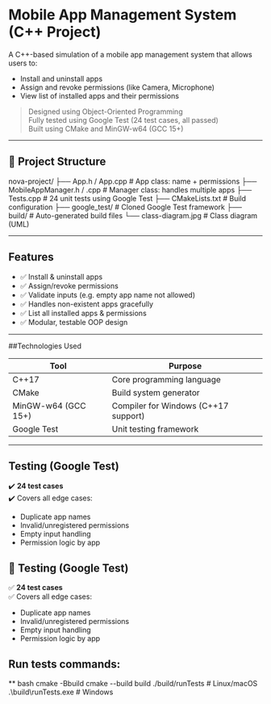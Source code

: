 # Mobile App Management System (C++ Project)

A C++-based simulation of a mobile app management system that allows users to:
- Install and uninstall apps
- Assign and revoke permissions (like Camera, Microphone)
- View list of installed apps and their permissions

> Designed using Object-Oriented Programming  
> Fully tested using Google Test (24 test cases, all passed)  
> Built using CMake and MinGW-w64 (GCC 15+)

---

## 📂 Project Structure
nova-project/
├── App.h / App.cpp # App class: name + permissions
├── MobileAppManager.h / .cpp # Manager class: handles multiple apps
├── Tests.cpp # 24 unit tests using Google Test
├── CMakeLists.txt # Build configuration
├── google_test/ # Cloned Google Test framework
├── build/ # Auto-generated build files
└── class-diagram.jpg # Class diagram (UML)

---

## Features

- ✅ Install & uninstall apps
- ✅ Assign/revoke permissions
- ✅ Validate inputs (e.g. empty app name not allowed)
- ✅ Handles non-existent apps gracefully
- ✅ List all installed apps & permissions
- ✅ Modular, testable OOP design

---

##Technologies Used

| Tool             | Purpose                        |
|------------------|---------------------------------|
| C++17            | Core programming language       |
| CMake            | Build system generator          |
| MinGW-w64 (GCC 15+)| Compiler for Windows (C++17 support) |
| Google Test      | Unit testing framework          |

---

## Testing (Google Test)

✔️ **24 test cases**  
✔️ Covers all edge cases:  
- Duplicate app names  
- Invalid/unregistered permissions  
- Empty input handling  
- Permission logic by app

## 🧪 Testing (Google Test)

✅ **24 test cases**  
✅ Covers all edge cases:
- Duplicate app names
- Invalid/unregistered permissions
- Empty input handling
- Permission logic by app

Run tests commands:
---
** bash
cmake -Bbuild
cmake --build build
./build/runTests        # Linux/macOS
.\build\runTests.exe    # Windows







